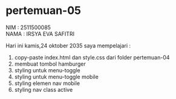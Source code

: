 # pertemuan-05

NIM : 2511500085<br>
NAMA : IRSYA EVA SAFITRI<br>

Hari ini kamis,24 oktober 2035 saya mempelajari :
<ol>
<li>copy-paste index.html dan style.css dari folder pertemuan-04</li>
<li>membuat tombol hamburger</li>
<li>styling untuk menu-toggle</li>
<li>styling untuk menu-toggle mobile</li>
<li>styling elemen nav mobile</li>
<li>styling nav class active</li>
</ol>
